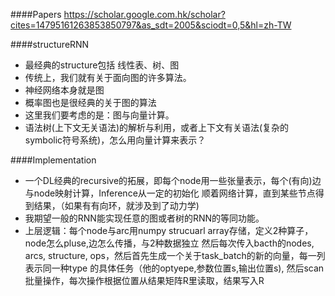 

####Papers
https://scholar.google.com.hk/scholar?cites=14795161263853850797&as_sdt=2005&sciodt=0,5&hl=zh-TW

####structureRNN
* 最经典的structure包括 线性表、树、图
* 传统上，我们就有关于面向图的许多算法。
* 神经网络本身就是图
* 概率图也是很经典的关于图的算法
* 这里我们要考虑的是：图与向量计算。
* 语法树(上下文无关语法)的解析与利用，或者上下文有关语法(复杂的symbolic符号系统)，怎么用向量计算来表示？

####Implementation
* 一个DL经典的recursive的拓展，即每个node用一些张量表示，每个(有向)边与node映射计算，Inference从一定的初始化
    顺着网络计算，直到某些节点得到结果，（如果有有向环，就涉及到了动力学)
* 我期望一般的RNN能实现任意的图或者树的RNN的等同功能。
* 上层逻辑：每个node与arc用numpy strucuarl array存储，定义2种算子，node怎么pluse,边怎么传播，与2种数据独立
  然后每次传入bacth的nodes, arcs, structure, ops，然后首先生成一个关于task_batch的新的向量，每一列表示同一种type
  的具体任务（他的optyepe,参数位置s,输出位置s), 然后scan批量操作，每次操作根据位置从结果矩阵R里读取，结果写入R
